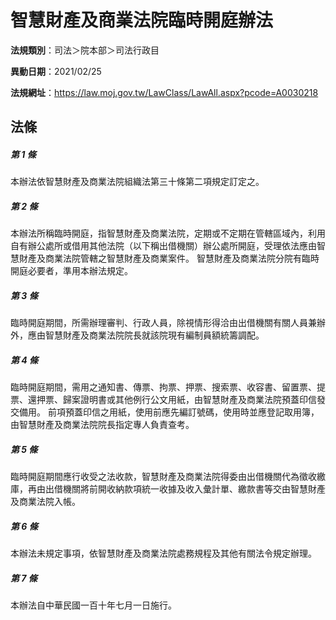 # 智慧財產及商業法院臨時開庭辦法

**法規類別**：司法＞院本部＞司法行政目

**異動日期**：2021/02/25  

**法規網址**：https://law.moj.gov.tw/LawClass/LawAll.aspx?pcode=A0030218





## 法條
##### 第 1 條
本辦法依智慧財產及商業法院組織法第三十條第二項規定訂定之。

##### 第 2 條
本辦法所稱臨時開庭，指智慧財產及商業法院，定期或不定期在管轄區域內，利用自有辦公處所或借用其他法院（以下稱出借機關）辦公處所開庭，受理依法應由智慧財產及商業法院管轄之智慧財產及商業案件。
智慧財產及商業法院分院有臨時開庭必要者，準用本辦法規定。

##### 第 3 條
臨時開庭期間，所需辦理審判、行政人員，除視情形得洽由出借機關有關人員兼辦外，應由智慧財產及商業法院院長就該院現有編制員額統籌調配。

##### 第 4 條
臨時開庭期間，需用之通知書、傳票、拘票、押票、搜索票、收容書、留置票、提票、還押票、歸案證明書或其他例行公文用紙，由智慧財產及商業法院預蓋印信發交備用。
前項預蓋印信之用紙，使用前應先編訂號碼，使用時並應登記取用簿，由智慧財產及商業法院院長指定專人負責查考。

##### 第 5 條
臨時開庭期間應行收受之法收款，智慧財產及商業法院得委由出借機關代為徵收繳庫，再由出借機關將前開收納款項統一收據及收入彙計單、繳款書等交由智慧財產及商業法院入帳。

##### 第 6 條
本辦法未規定事項，依智慧財產及商業法院處務規程及其他有關法令規定辦理。

##### 第 7 條
本辦法自中華民國一百十年七月一日施行。


